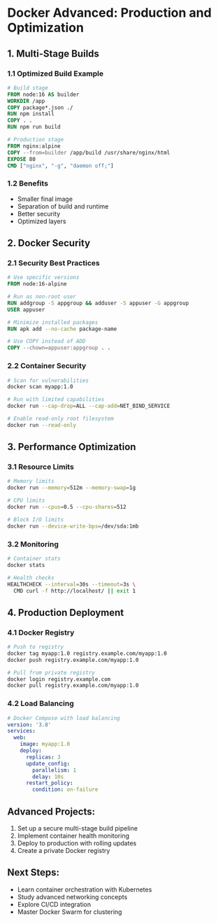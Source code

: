 # Docker Advanced: Production and Optimization

## 1. Multi-Stage Builds

### 1.1 Optimized Build Example
```dockerfile
# Build stage
FROM node:16 AS builder
WORKDIR /app
COPY package*.json ./
RUN npm install
COPY . .
RUN npm run build

# Production stage
FROM nginx:alpine
COPY --from=builder /app/build /usr/share/nginx/html
EXPOSE 80
CMD ["nginx", "-g", "daemon off;"]
```

### 1.2 Benefits
- Smaller final image
- Separation of build and runtime
- Better security
- Optimized layers

## 2. Docker Security

### 2.1 Security Best Practices
```dockerfile
# Use specific versions
FROM node:16-alpine

# Run as non-root user
RUN addgroup -S appgroup && adduser -S appuser -G appgroup
USER appuser

# Minimize installed packages
RUN apk add --no-cache package-name

# Use COPY instead of ADD
COPY --chown=appuser:appgroup . .
```

### 2.2 Container Security
```bash
# Scan for vulnerabilities
docker scan myapp:1.0

# Run with limited capabilities
docker run --cap-drop=ALL --cap-add=NET_BIND_SERVICE

# Enable read-only root filesystem
docker run --read-only
```

## 3. Performance Optimization

### 3.1 Resource Limits
```bash
# Memory limits
docker run --memory=512m --memory-swap=1g

# CPU limits
docker run --cpus=0.5 --cpu-shares=512

# Block I/O limits
docker run --device-write-bps=/dev/sda:1mb
```

### 3.2 Monitoring
```bash
# Container stats
docker stats

# Health checks
HEALTHCHECK --interval=30s --timeout=3s \
  CMD curl -f http://localhost/ || exit 1
```

## 4. Production Deployment

### 4.1 Docker Registry
```bash
# Push to registry
docker tag myapp:1.0 registry.example.com/myapp:1.0
docker push registry.example.com/myapp:1.0

# Pull from private registry
docker login registry.example.com
docker pull registry.example.com/myapp:1.0
```

### 4.2 Load Balancing
```yaml
# Docker Compose with load balancing
version: '3.8'
services:
  web:
    image: myapp:1.0
    deploy:
      replicas: 3
      update_config:
        parallelism: 1
        delay: 10s
      restart_policy:
        condition: on-failure
```

## Advanced Projects:
1. Set up a secure multi-stage build pipeline
2. Implement container health monitoring
3. Deploy to production with rolling updates
4. Create a private Docker registry

## Next Steps:
- Learn container orchestration with Kubernetes
- Study advanced networking concepts
- Explore CI/CD integration
- Master Docker Swarm for clustering 